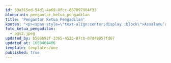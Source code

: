 ```yaml
---
id: 53a315ed-54d1-4a69-8fcc-887897904f33
blueprint: pengantar_ketua_pengadilan
title: 'Pengantar Ketua Pengadilan'
konten: "<p><span style=\"text-align:center;display :block\">Assalamu’alaikum warahmatullahiwabarakatuh</span></p><p>Puji syukur kita panjatkan kehadirat Allah SWT atas segala rahmat dan karuniaNya sehingga website resmi Pengadilan Militer III-16 Makassar dengan alamat :<a href=\"http://www.dilmil-makassar.go.iddapat\">http://www.dilmil-makassar.go.id</a> dapat terealisasi. Shalawat dan salam semoga tercurah kepada junjungan kita Nabi Muhammad SAW. Website Pengadilan Militer III-16 Makassar ini merupakan media informasi yang dapat dimanfaatkan tidak hanya di lingkungan Pengadilan Militer III-16 Makassar, tetapi juga masyarakat umum secara luas. Pengadilan Militer III-16 Makassar berupaya memberikan pelayanan hukum kepada para pencari keadilan dengan meningkatkan kredibilitas dan transparansi Badan Peradilan guna menuju terwujudnya Peradilan yang Agung dengan berdasarkan Undang Undang No. 25 Tahun 2009 tentang Pelayanan Publik jo. Undang Undang No. 14 Tahun 2008 tentang Keterbukaan Informasi Publik dan Surat Keputusan Ketua Mahkamah Agung RI No. 1-144/KMA/SK/I/2011 tanggal 05 Januari 2011 tentang Keterbukaan Informasi Di Pengadilan. Harapan kami semoga website ini dapat membantu masyarakat umum dalam mencari informasi, mempermudah para pencari keadilan\_ dalam mencari informasi perkara dan\_ mendukung untuk tercapainya modernisasi pengadilan di Indonesia.</p><p><span style=\"text-align:center;display :block\">Wassalamu’alaikum warahmatullahibarakatuh.</span></p><p><strong><span style=\"text-align:center;display :block\">Kepala Pengadilan Militer III-16 Makassar<br>DESMAN WIJAYA, S.H., M.H.<br>KOLONEL LAUT (KH) NRP 13134/P</span></strong></p>"
foto_ketua_pengadilan:
  - pgs2.jpeg
updated_by: b508b92f-3365-4525-87cb-07d49957fd67
updated_at: 1660404406
template: templates/one
published: true
---
```

